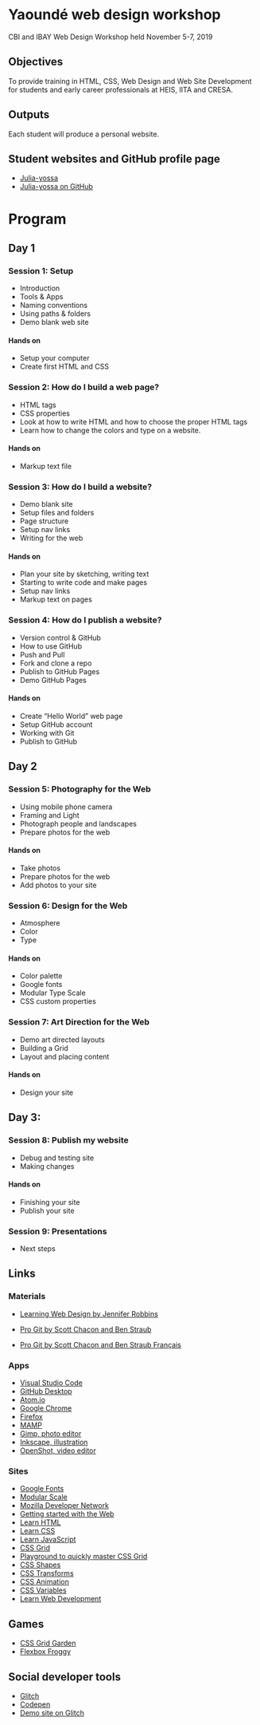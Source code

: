 # Yaoundé web design workshop

CBI and IBAY Web Design Workshop held November 5-7, 2019

## Objectives

To provide training in HTML, CSS, Web Design and Web Site Development for students and early career professionals at HEIS, IITA and CRESA.

## Outputs

Each student will produce a personal website.

## Student websites and GitHub profile page

- [Julia-yossa](https://julia-yossa.github.io/CJulia-yossa.github.io/)
- [Julia-yossa on GitHub](https://github.com/julia-yossa)

# Program

## Day 1

### Session 1: Setup 

- Introduction
- Tools & Apps
- Naming conventions
- Using paths & folders
- Demo blank web site

#### Hands on

- Setup your computer
- Create first HTML and CSS

### Session 2: How do I build a web page? 

- HTML tags
- CSS properties
- Look at how to write HTML and how to choose the proper HTML tags
- Learn how to change the colors and type on a website.

#### Hands on

- Markup text file


### Session 3: How do I build a website?

- Demo blank site
- Setup files and folders
- Page structure
- Setup nav links
- Writing for the web

#### Hands on

- Plan your site by sketching, writing text
- Starting to write code and make pages
- Setup nav links
- Markup text on pages


### Session 4: How do I publish a website?

- Version control & GitHub
- How to use GitHub
- Push and Pull
- Fork and clone a repo
- Publish to GitHub Pages
- Demo GitHub Pages

#### Hands on

- Create “Hello World” web page
- Setup GitHub account
- Working with Git
- Publish to GitHub




## Day 2

### Session 5: Photography for the Web
- Using mobile phone camera
- Framing and Light
- Photograph people and landscapes
- Prepare photos for the web

#### Hands on
- Take photos
- Prepare photos for the web
- Add photos to your site

### Session 6: Design for the Web

- Atmosphere
- Color
- Type

#### Hands on

- Color palette
- Google fonts
- Modular Type Scale
- CSS custom properties


### Session 7: Art Direction for the Web

- Demo art directed layouts
- Building a Grid
- Layout and placing content

#### Hands on

- Design your site


## Day 3: 

### Session 8: Publish my website
- Debug and testing site
- Making changes

#### Hands on

- Finishing your site
- Publish your site

### Session 9: Presentations
- Next steps


## Links

### Materials

- [Learning Web Design by Jennifer Robbins](https://learningwebdesign.com/)

- [Pro Git by Scott Chacon and Ben Straub](https://git-scm.com/book/en/v2)
- [Pro Git by Scott Chacon and Ben Straub Français](https://git-scm.com/book/fr/v2)


### Apps
- [Visual Studio Code](https://code.visualstudio.com/)
- [GitHub Desktop](https://desktop.github.com/)
- [Atom.io](https://atom.io/)
- [Google Chrome](https://www.google.com/chrome/)
- [Firefox](https://www.mozilla.org/en-US/firefox/)
- [MAMP](https://www.mamp.info/en/)
- [Gimp, photo editor](https://www.gimp.org/)
- [Inkscape, illustration](https://inkscape.org/)
- [OpenShot, video editor](https://www.openshot.org/)




### Sites
- [Google Fonts](https://gridbyexample.com/)
- [Modular Scale](https://www.modularscale.com/)
- [Mozilla Developer Network](https://developer.mozilla.org/)
- [Getting started with the Web](https://developer.mozilla.org/en-US/docs/Learn/Getting_started_with_the_web)
- [Learn HTML](https://developer.mozilla.org/en-US/docs/Learn/HTML)
- [Learn CSS](https://developer.mozilla.org/en-US/docs/Learn/CSS)
- [Learn JavaScript](https://developer.mozilla.org/en-US/docs/Learn/JavaScript)
- [CSS Grid](https://developer.mozilla.org/en-US/docs/Web/CSS/CSS_Grid_Layout)
- [Playground to quickly master CSS Grid](https://mozilladevelopers.github.io/playground/css-grid/)
- [CSS Shapes](https://developer.mozilla.org/en-US/docs/Web/CSS/CSS_Shapes)
- [CSS Transforms](https://developer.mozilla.org/en-US/docs/Web/CSS/transform)
- [CSS Animation](https://developer.mozilla.org/en-US/docs/Web/CSS/CSS_Animations)
- [CSS Variables](https://developer.mozilla.org/en-US/docs/Web/CSS/Using_CSS_custom_properties)
- [Learn Web Development](https://developer.mozilla.org/en-US/docs/Learn)



## Games

- [CSS Grid Garden](http://cssgridgarden.com/)
- [Flexbox Froggy](https://flexboxfroggy.com/)


## Social developer tools

- [Glitch](https://glitch.com/)
- [Codepen](https://codepen.io/)
- [Demo site on Glitch](https://glitch.com/~ccfest-rocks-la)
 


